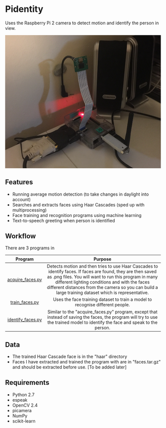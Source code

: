 # Pidentity
Uses the Raspberry Pi 2 camera to detect motion and identify the person in view.

![raspberry pi 2 setup](images/pi_setup.png)

## Features

* Running average motion detection (to take changes in daylight into account)
* Searches and extracts faces using Haar Cascades (sped up with multiprocessing)
* Face training and recognition programs using machine learning
* Text-to-speech greeting when person is identified

## Workflow

There are 3 programs in

Program             |  Purpose
:-------------------------:|:-------------------------:
[acquire_faces.py](acquire_faces.py)  | Detects motion and then tries to use Haar Cascades to identify faces. If faces are found, they are then saved as .png files. You will want to run this program in many different lighting conditions and with the faces different distances from the camera so you can build a large training dataset which is representative.
[train_faces.py](train_faces.py)  | Uses the face training dataset to train a model to recognise different people.
[identify_faces.py](identify_faces.py) | Similar to the "acquire_faces.py" program, except that instead of saving the faces, the program will try to use the trained model to identify the face and speak to the person.

## Data

* The trained Haar Cascade face is in the "haar" directory
* Faces I have extracted and trained the program with are in "faces.tar.gz" and should be extracted before use. [To be added later]

## Requirements

* Python 2.7
* espeak
* OpenCV 2.4
* picamera
* NumPy
* scikit-learn
